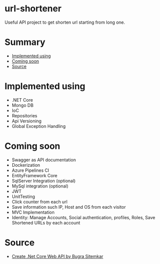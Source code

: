 # url-shortener
Useful API project to get shorten url starting from long one.

# Summary
- [Implemented using](#implemented-using)  
- [Coming soon](#coming-soon)  
- [Source](#source)

# Implemented using
- .NET Core
- Mongo DB
- IoC
- Repositories
- Api Versioning
- Global Exception Handling

# Coming soon
- Swagger as API documentation
- Dockerization
- Azure Pipelines CI
- EntityFramework Core
- SqlServer Integration (optional)
- MySql integration (optional)
- JWT
- UnitTesting
- Click counter from each url
- Save information such IP, Host and OS from each visitor
- MVC Implementation
- Identity: Manage Accounts, Social authentication, profiles, Roles, Save Shortened URLs by each account

# Source
- [Create .Net Core Web API by Bugra Sitemkar](https://blog.usejournal.com/creating-a-url-shortener-service-from-scratch-with-net-core-e8ebacad12c1)
